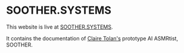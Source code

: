 # SOOTHER.SYSTEMS

This website is live at [SOOTHER.SYSTEMS](https://soother.systems).

It contains the documentation of [Claire Tolan's](https://cst.yt) prototype AI ASMRtist, SOOTHER. 